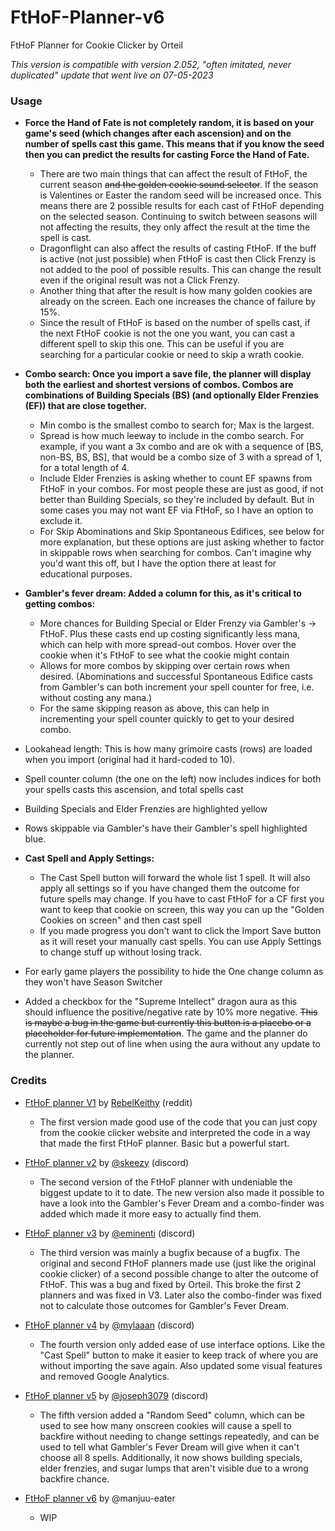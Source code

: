 # FtHoF-Planner-v6

FtHoF Planner for Cookie Clicker by Orteil

*This version is compatible with version 2.052, "often imitated, never duplicated"  update that went live on 07-05-2023*


### Usage

- **Force the Hand of Fate is not completely random, it is based on your game's seed (which changes after each ascension) and on the number of spells cast this game. This means that if you know the seed then you can predict the results for casting Force the Hand of Fate.**
	- There are two main things that can affect the result of FtHoF, the current season <s>and the golden cookie sound selector</s>. If the season is Valentines or Easter the random seed will be increased once. This means there are 2 possible results for each cast of FtHoF depending on the selected season. Continuing to switch between seasons will not affecting the results, they only affect the result at the time the spell is cast.
	- Dragonflight can also affect the results of casting FtHoF. If the buff is active (not just possible) when FtHoF is cast then Click Frenzy is not added to the pool of possible results. This can change the result even if the original result was not a Click Frenzy.
	- Another thing that after the result is how many golden cookies are already on the screen. Each one increases the chance of failure by 15%.
	- Since the result of FtHoF is based on the number of spells cast, if the next FtHoF cookie is not the one you want, you can cast a different spell to skip this one. This can be useful if you are searching for a particular cookie or need to skip a wrath cookie.

- **Combo search: Once you import a save file, the planner will display both the earliest and shortest versions of combos. Combos are combinations of Building Specials (BS) (and optionally Elder Frenzies (EF)) that are close together.**
	- Min combo is the smallest combo to search for; Max is the largest.
	- Spread is how much leeway to include in the combo search. For example, if you want a 3x combo and are ok with a sequence of [BS, non-BS, BS, BS], that would be a combo size of 3 with a spread of 1, for a total length of 4.
	- Include Elder Frenzies is asking whether to count EF spawns from FtHoF in your combos. For most people these are just as good, if not better than Building Specials, so they're included by default. But in some cases you may not want EF via FtHoF, so I have an option to exclude it.
	- For Skip Abominations and Skip Spontaneous Edifices, see below for more explanation, but these options are just asking whether to factor in skippable rows when searching for combos. Can't imagine why you'd want this off, but I have the option there at least for educational purposes.

- **Gambler's fever dream: Added a column for this, as it's critical to getting combos:**
	- More chances for Building Special or Elder Frenzy via Gambler's -> FtHoF. Plus these casts end up costing significantly less mana, which can help with more spread-out combos. Hover over the cookie when it's FtHoF to see what the cookie might contain
	- Allows for more combos by skipping over certain rows when desired. (Abominations and successful Spontaneous Edifice casts from Gambler's can both increment your spell counter for free, i.e. without costing any mana.)
	- For the same skipping reason as above, this can help in incrementing your spell counter quickly to get to your desired combo.

- Lookahead length: This is how many grimoire casts (rows) are loaded when you import (original had it hard-coded to 10).

- Spell counter column (the one on the left) now includes indices for both your spells casts this ascension, and total spells cast

- Building Specials and Elder Frenzies are highlighted yellow
- Rows skippable via Gambler's have their Gambler's spell highlighted blue.
- **Cast Spell and Apply Settings:**
	- The Cast Spell button will forward the whole list 1 spell. It will also apply all settings so if you have changed them the outcome for future spells may change. If you have to cast FtHoF for a CF first you want to keep that cookie on screen, this way you can up the "Golden Cookies on screen" and then cast spell
	- If you made progress you don't want to click the Import Save button as it will reset your manually cast spells. You can use Apply Settings to change stuff up without losing track.

- For early game players the possibility to hide the One change column as they won't have Season Switcher

- Added a checkbox for the "Supreme Intellect" dragon aura as this should influence the positive/negative rate by 10% more negative. <s>This is maybe a bug in the game but currently this button is a placebo or a placeholder for future implementation</s>. The game and the planner do currently not step out of line when using the aura without any update to the planner.


### Credits

- [FtHoF planner V1](http://fthof-planner.s3-website.us-east-2.amazonaws.com/) by [RebelKeithy](https://www.reddit.com/user/RebelKeithy) (reddit)
	- The first version made good use of the code that you can just copy from the cookie clicker website and interpreted the code in a way that made the first FtHoF planner. Basic but a powerful start.

- [FtHoF planner v2](https://messieurs.github.io/fthofplannerv2/) by [@skeezy](https://discord.gg/cookie) (discord)
	- The second version of the FtHoF planner with undeniable the biggest update to it to date. The new version also made it possible to have a look into the Gambler's Fever Dream and a combo-finder was added which made it more easy to actually find them.

- [FtHoF planner v3](https://eminenti.github.io/FtHoF-Planner-v3/) by [@eminenti](https://discord.com/invite/r6hssr5) (discord)
	- The third version was mainly a bugfix because of a bugfix. The original and second FtHoF planners made use (just like the original cookie clicker) of a second possible change to alter the outcome of FtHoF. This was a bug and fixed by Orteil. This broke the first 2 planners and was fixed in V3. Later also the combo-finder was fixed not to calculate those outcomes for Gambler's Fever Dream.

- [FtHoF planner v4](https://mylaaan.github.io/FtHoF-Planner-v4/) by [@mylaaan](https://discord.gg/cookie) (discord)
	- The fourth version only added ease of use interface options. Like the "Cast Spell" button to make it easier to keep track of where you are without importing the save again. Also updated some visual features and removed Google Analytics.

- [FtHoF planner v5](https://joseph3079.github.io/FtHoF-Planner-v5/) by [@joseph3079](https://discord.gg/cookie) (discord)
	- The fifth version added a "Random Seed" column, which can be used to see how many onscreen cookies will cause a spell to backfire without needing to change settings repeatedly, and can be used to tell what Gambler's Fever Dream will give when it can't choose all 8 spells. Additionally, it now shows building specials, elder frenzies, and sugar lumps that aren't visible due to a wrong backfire chance.

- [FtHoF planner v6](https://manjuu-eater.github.io/FtHoF-Planner-v6/) by @manjuu-eater
	- WIP
